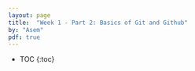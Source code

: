 ```yaml
---
layout: page
title:  "Week 1 - Part 2: Basics of Git and Github"
by: "Asem"
pdf: true
---
```


* TOC
{:toc}